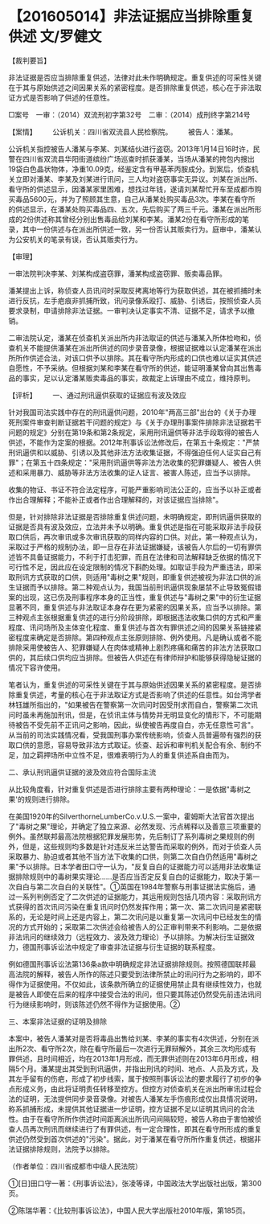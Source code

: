 # 【201605014】非法证据应当排除重复供述 文/罗健文

【裁判要旨】

非法证据是否应当排除重复供述，法律对此未作明确规定。重复供述的可采性关键在于其与原始供述之间因果关系的紧密程度。是否排除重复供述，核心在于非法取证方式是否影响了供述的任意性。

□案号　一审：（2014）双流刑初字第32号　二审：（2014）成刑终字第214号

【案情】 　　公诉机关：四川省双流县人民检察院。 　　被告人：潘某。

公诉机关指控被告人潘某与李某、刘某结伙进行盗窃。2013年1月14日16时许，民警在四川省双流县华阳街道缤纷广场巡查时抓获潘某，当场从潘某的挎包内搜出19袋白色晶状物体，净重10.09克，经鉴定含有甲基苯丙胺成分。到案后，侦查机关立即对潘某、李某及刘某进行讯问，三人均对盗窃事实无异议。刘某在派出所、看守所的供述显示，因潘某家里困难，想找过年钱，遂请刘某帮忙开车至成都市购买毒品5600元，并为了照顾其生意，自己从潘某处购买毒品3次。李某在看守所的供述显示，在潘某处购买毒品四、五次，先后购买了两三千元。潘某在派出所形成的2份供述称其曾经分别出售毒品给刘某和李某。潘某2份在看守所形成的笔录，其中一份供述与在派出所供述一致，另一份否认其贩卖行为。庭审中，潘某认为公安机关的笔录有误，否认其贩卖行为。

【审理】

一审法院判决李某、刘某构成盗窃罪，潘某构成盗窃罪、贩卖毒品罪。

潘某提出上诉，称侦查人员讯问时采取反拷离地等行为获取供述，其在被抓捕时未进行反抗，左手疤痕非抓捕所致，讯问录像系殴打、威胁、引诱后，按照侦查人员要求录制，申请排除非法证据。一审判决认定事实不清、证据不足，请求予以撤销。

二审法院认定，潘某在侦查机关派出所内非法取证的供述与潘某入所体检吻和，侦查机关不能提供潘某在派出所供述的同步录音录像，根据证据难以认定潘某在派出所所作供述合法，对该口供予以排除。其在看守所内形成的口供也难以证实其供述自愿性，不予采纳。但根据刘某和李某在看守所的供述，能证明潘某曾向其出售毒品的事实，足以认定潘某贩卖毒品的事实，故裁定上诉理由不成立，维持原判。

【评析】 　　一、通过刑讯逼供获取的证据应有波及效应

针对我国司法实践中存在的刑讯逼供问题，2010年"两高三部"出台的《关于办理死刑案件审查判断证据若干问题的规定》与《关于办理刑事案件排除非法证据若干问题的规定》分别在第19条和第2条规定，采用刑讯逼供等非法手段取得的被告人供述，不能作为定案的根据。2012年刑事诉讼法修改后，在第五十条规定："严禁刑讯逼供和以威胁、引诱以及其他非法方法收集证据，不得强迫任何人证实自己有罪"；在第五十四条规定："采用刑讯逼供等非法方法收集的犯罪嫌疑人、被告人供述和采用暴力、威胁等非法方法收集的证人证言、被害人陈述，应当予以排除。

收集的物证、书证不符合法定程序，可能严重影响司法公正的，应当予以补正或者作出合理解释；不能补正或者作出合理解释的，对该证据应当排除"。

但是，针对排除非法证据是否排除重复供述问题，未明确规定，即刑讯逼供获取的证据是否具有波及效应，立法并未予以明确。重复供述是指在可能采取非法手段获取口供后，再次审讯或多次审讯获取的同样内容的口供。对此，第一种观点认为，采取过于严格的规制办法，即一旦存在非法证据嫌疑，该被告人尔后的一切有罪供述皆不具备证据能力，不利于打击犯罪，而且在法律和司法解释缺乏依据的情况下可行性不足，因此应在设定限制的情况下斟酌处理。如取证手段为严重违法，即采取刑讯方式获取的口供，则适用"毒树之果"规则，即重复供述被视为非法口供的派生证据而予以排除。第二种观点认为，我国当前刑讯逼供现象屡禁不止导致冤假错案的出现，这已伤及刑事程序本身的正当性，重复供述与"毒树之果"中的衍生证据显著不同，重复供述与非法取证本身存在更为紧密的因果关系，应当予以排除。第三种观点主张根据重复供述的进行分阶段排除，即根据违法收集口供的方式和严重程度、讯问场所及主体变化程度、重复供述与首次有罪供述之间的因果关系链接紧密程度来确定是否排除。第四种观点主张原则排除、例外使用。凡是确认或者不能排除采用使被告人、犯罪嫌疑人在肉体或精神上剧烈疼痛和痛苦的非法方法获取口供的，其后续口供均应当排除。但被告人供述在有律师辩护和能够获得隐秘证据的情况下容许使用。

笔者认为，重复供述的可采性关键在于其与原始供述因果关系的紧密程度。是否排除重复供述，考量的核心在于非法取证方式是否影响了供述的任意性。如台湾学者林钰雄所指出的，"如果被告在警察第一次讯问时因受刑求而自白，警察第二次讯问时虽未再施加刑讯，但是，在侦讯主体与情势并无明显变化的情形下，不可能期待被告不受先前不正讯问之影响，因此，纵使被告再度自白，亦无任意性可言"。从当前的司法实践情况看，受我国刑事办案传统影响，侦查人员普遍带有强烈的获取口供的意愿，容易导致非法方式取证。侦查、起诉和审判机关配合有余、制约不足，加之羁押场所中立性不足，很难表明行为人的重复供述系自由而为。

二、承认刑讯逼供证据的波及效应符合国际主流

从比较角度看，针对重复供述是否进行排除主要有两种理论：一是依据"毒树之果'的规则进行排除。

在美国1920年的SilverthorneLumberCo.v.U.S.一案中，霍姆斯大法官首次提出了"毒树之果"理论，并确定了独立来源、必然发现、污点稀释以及善意三项重要的例外。虽然联邦最高法院根据犯罪发展形势，先后制订了系列毒树之果规则的例外，但是，这些规则均多数是针对违反米兰达警告而采取的例外，而对于侦查人员采取暴力、胁迫或者其他不当方法下收集的口供，则第二次自白仍然适用"毒树之果"予以排除。日本学者田口守一认为，"反复自白的证据能力可以适用非法收集证据排除规则中的毒树果实理论......是否应当否定反复自白的证据能力，取决于第一次自白与第二次自白的关联性"。①英国在1984年警察与刑事证据法实施后，通过一系列判例否定了二次供述的证据能力，其运用规则包括几项内容：采取刑讯方式获得的首次讯问污染在重复讯问时仍然发挥作用；第一次、第二次讯问是紧密联系的，无论是时间上还是内容上，第二次讯问是以重复第一次讯问中已经发生的情况的方式开始的；采取第二次供述会给被告人的公正审判带来不利影响。二是依据非法讯问的继续效力（远程效力、波及效力理论）予以排除。为解决衍生证据效力，德国刑事诉讼法中规定了审查非法证据与衍生证据的联系程度。

例如德国刑事诉讼法第136条a款中明确规定非法证据排除规则。按照德国联邦最高法院的解释，被告人所作的陈述只要受到法律所禁止的讯问行为之影响的，即不得作为证据使用。不仅如此，该条款所确立的证据使用禁止具有继续性效力，也就是被告人即使在后来的程序中接受合法的讯问，但只要其陈述仍然受先前违法讯问行为继续影响时，则该陈述仍然不得作为证据使用。②

三、本案非法证据的证明及排除

本案中，被告人潘某对是否将毒品出售给刘某、李某的事实有4次供述，分别在派出所2次、看守所2次，除在看守所最后一次进行无罪辩解外，其余三次均形成有罪供述，且时间相近，均在2013年1月形成，而无罪供述则在2013年6月形成，相隔5个月。潘某提出其受到刑讯逼供，并指出刑讯的时间、地点、人员及方式，及其左手留有的伤疤，形成了初步线索，属于按照刑事诉讼法的要求履行了初步的争点形成义务，由此将证明责任转移至控方。但控方对侦查机关在派出所审讯过程合法的证明，无法提供同步录音录像。对被告人潘某左手伤痕形成仅出具情况说明，称系抓捕形成，未提供其他证据进一步证明，控方证据不足以证明其讯问的合法性。由于在看守所所作供述时间距离派出所讯问间隔较短，被告人称由于害怕被侦查人员再次刑讯而继续进行了有罪供述，有一定合理性，即其在看守所形成的重复供述仍然受到首次供述的"污染"。据此，对于潘某在看守所所作重复供述，根据非法证据排除规则，法院予以排除。

（作者单位：四川省成都市中级人民法院）

①\[日\]田口守一著：《刑事诉讼法》，张凌等译，中国政法大学出版社出版，第300页。

②陈瑞华著：《比较刑事诉讼法》，中国人民大学出版社2010年版，第185页。